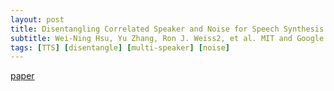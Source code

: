 ```yaml
---
layout: post
title: Disentangling Correlated Speaker and Noise for Speech Synthesis via Data Augmentation and Adversarial Factorization
subtitle: Wei-Ning Hsu, Yu Zhang, Ron J. Weiss2, et al. MIT and Google. ICASSP 2019.
tags: [TTS] [disentangle] [multi-speaker] [noise]
---
```

[paper](https://openreview.net/pdf?id=Bkg9ZeBB37)
